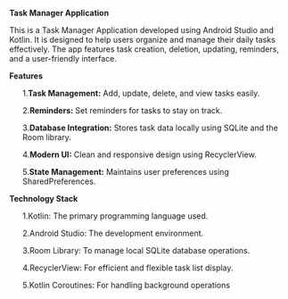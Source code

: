 **Task Manager Application**

This is a Task Manager Application developed using Android Studio and Kotlin. It is designed to help users organize and manage their daily tasks effectively. The app features task creation, deletion, updating, reminders, and a user-friendly interface.

**Features**

<ul>
  
1.**Task Management:** Add, update, delete, and view tasks easily.

2.**Reminders:** Set reminders for tasks to stay on track.

3.**Database Integration:** Stores task data locally using SQLite and the Room library.

4.**Modern UI:** Clean and responsive design using RecyclerView.

5.**State Management:** Maintains user preferences using SharedPreferences.

  
</ul>


**Technology Stack**
<ul>

1.Kotlin: The primary programming language used.

2.Android Studio: The development environment.

3.Room Library: To manage local SQLite database operations.

4.RecyclerView: For efficient and flexible task list display.

5.Kotlin Coroutines: For handling background operations
  
</ul>
